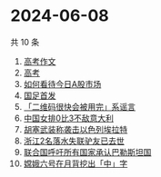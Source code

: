 # 2024-06-08

共 10 条

<!-- BEGIN -->
<!-- 最后更新时间 Sat Jun 08 2024 02:12:08 GMT+0800 (China Standard Time) -->

1. [高考作文](https://www.zhihu.com/search?q=高考作文)
1. [高考](https://www.zhihu.com/search?q=高考)
1. [如何看待今日A股市场](https://www.zhihu.com/search?q=如何看待今日A股市场)
1. [国足首发](https://www.zhihu.com/search?q=国足首发)
1. [「二维码很快会被用完」系谣言](https://www.zhihu.com/search?q=「二维码很快会被用完」系谣言)
1. [中国女排0比3不敌意大利](https://www.zhihu.com/search?q=中国女排0比3不敌意大利)
1. [胡塞武装称袭击以色列埃拉特](https://www.zhihu.com/search?q=胡塞武装称袭击以色列埃拉特)
1. [浙江2名落水失联驴友已去世](https://www.zhihu.com/search?q=浙江2名落水失联驴友已去世)
1. [联合国呼吁所有国家承认巴勒斯坦国](https://www.zhihu.com/search?q=联合国呼吁所有国家承认巴勒斯坦国)
1. [嫦娥六号在月背挖出「中」字](https://www.zhihu.com/search?q=嫦娥六号在月背挖出「中」字)

<!-- END -->
